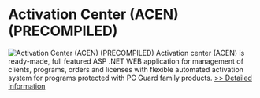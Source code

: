 # Activation Center (ACEN) (PRECOMPILED)
![Activation Center (ACEN) (PRECOMPILED)](https://mycommerce.akamaized.net/api/pimages/P300173723/BIG/300173723.GIF)
Activation center (ACEN) is ready-made, full featured ASP .NET WEB application for management of clients, programs, orders and licenses with flexible automated activation system for programs protected with PC Guard family products.
[>> Detailed information](https://secure.shareit.com/shareit/product.html?productid=300173723&affiliateid=200057808)